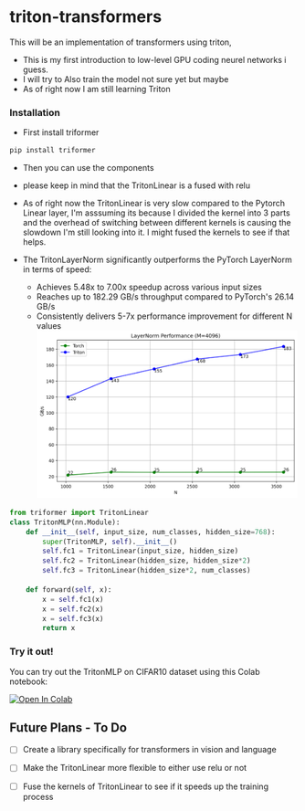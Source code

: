 # triton-transformers

This will be an implementation of  transformers using triton, 
- This is my first introduction to low-level GPU coding neurel networks i guess. 
- I will try to Also train the model not sure yet but maybe 
- As of right now I am still learning Triton 

### Installation 
- First install triformer 
```bash
pip install triformer
```
- Then you can use the components 
- please keep in mind that the TritonLinear is a fused with relu
- As of right now the TritonLinear is very slow compared to the Pytorch Linear layer, I'm asssuming its because I divided the kernel into 3 parts and the overhead of switching between different kernels is causing the slowdown I'm still looking into it. I might fused the kernels to see if that helps. 
  
- The TritonLayerNorm significantly outperforms the PyTorch LayerNorm in terms of speed:
  - Achieves 5.48x to 7.00x speedup across various input sizes
  - Reaches up to 182.29 GB/s throughput compared to PyTorch's 26.14 GB/s
  - Consistently delivers 5-7x performance improvement for different N values
![LayerNorm Benchmark](triformer/layernorm_benchmark.png)

```python
from triformer import TritonLinear
class TritonMLP(nn.Module):
    def __init__(self, input_size, num_classes, hidden_size=768):
        super(TritonMLP, self).__init__()
        self.fc1 = TritonLinear(input_size, hidden_size)
        self.fc2 = TritonLinear(hidden_size, hidden_size*2)
        self.fc3 = TritonLinear(hidden_size*2, num_classes)

    def forward(self, x):
        x = self.fc1(x)
        x = self.fc2(x)
        x = self.fc3(x)
        return x
```

### Try it out!

You can try out the TritonMLP on CIFAR10 dataset using this Colab notebook:

[![Open In Colab](https://colab.research.google.com/assets/colab-badge.svg)](https://colab.research.google.com/drive/1tupdi2hgIEY9zSZ9N47LmdUmbn3IE9pO?usp=sharing)



## Future Plans - To Do
- [ ] Create a library specifically for transformers in vision and language
- [ ] Make the TritonLinear more flexible to either use relu or not
- [ ] Fuse the kernels of TritonLinear to see if it speeds up the training process 

